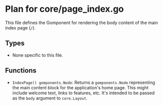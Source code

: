 # Plan for core/page_index.go

This file defines the Gomponent for rendering the body content of the main index page (`/`).

## Types

- None specific to this file.

## Functions

- `IndexPage() gomponents.Node`: Returns a `gomponents.Node` representing the main content block for the application's home page. This might include welcome text, links to features, etc. It's intended to be passed as the `body` argument to `core.Layout`.
